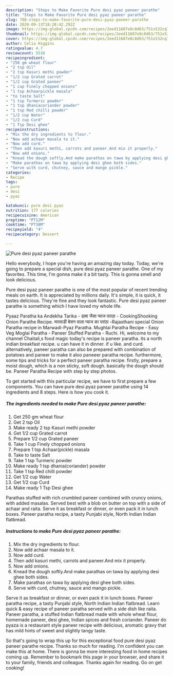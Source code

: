 ```yaml
---
description: "Steps to Make Favorite Pure desi pyaz paneer parathe"
title: "Steps to Make Favorite Pure desi pyaz paneer parathe"
slug: 788-steps-to-make-favorite-pure-desi-pyaz-paneer-parathe
date: 2020-09-13T18:28:42.292Z
image: https://img-global.cpcdn.com/recipes/2eed11687e8c8d63/751x532cq70/pure-desi-pyaz-paneer-parathe-recipe-main-photo.jpg
thumbnail: https://img-global.cpcdn.com/recipes/2eed11687e8c8d63/751x532cq70/pure-desi-pyaz-paneer-parathe-recipe-main-photo.jpg
cover: https://img-global.cpcdn.com/recipes/2eed11687e8c8d63/751x532cq70/pure-desi-pyaz-paneer-parathe-recipe-main-photo.jpg
author: Celia Higgins
ratingvalue: 4.7
reviewcount: 5510
recipeingredient:
- "250 gm wheat flour"
- "2 tsp Oil"
- "2 tsp Kasuri methi powder"
- "1/2 cup Grated carrot"
- "1/2 cup Grated paneer"
- "1 cup Finely chopped onions"
- "1 tsp Achaarpickle masala"
- "to taste Salt"
- "1 tsp Turmeric powder"
- "1 tsp dhaniacoriander powder"
- "1 tsp Red chilli powder"
- "1/2 cup Water"
- "1/2 cup Curd"
- "1 Tsp Desi ghee"
recipeinstructions:
- "Mix the dry ingredients to flour."
- "Now add achaar masala to it."
- "Now add curd."
- "Then add kasuri methi, carrots and paneer.And mix it properly."
- "Now add onions."
- "Knead the dough softly.And make parathas on tawa by applying desi ghee both sides."
- "Make parathas on tawa by applying desi ghee both sides."
- "Serve with curd, chutney, sauce and mango pickle."
categories:
- Recipe
tags:
- pure
- desi
- pyaz

katakunci: pure desi pyaz 
nutrition: 177 calories
recipecuisine: American
preptime: "PT12M"
cooktime: "PT38M"
recipeyield: "4"
recipecategory: Dessert

---
```



![Pure desi pyaz paneer parathe](https://img-global.cpcdn.com/recipes/2eed11687e8c8d63/751x532cq70/pure-desi-pyaz-paneer-parathe-recipe-main-photo.jpg)

Hello everybody, I hope you're having an amazing day today. Today, we're going to prepare a special dish, pure desi pyaz paneer parathe. One of my favorites. This time, I'm gonna make it a bit tasty. This is gonna smell and look delicious.

Pure desi pyaz paneer parathe is one of the most popular of recent trending meals on earth. It is appreciated by millions daily. It's simple, it is quick, it tastes delicious. They're fine and they look fantastic. Pure desi pyaz paneer parathe is something which I have loved my whole life.

Pyaaz Paratha ka Andekha Tarika - ढाबा जैसा प्याज पराठा - CookingShooking Onion Parathe Recipe. मारवाडी बेसन वाला प्याज का परांठा -Rajasthani special Onion Paratha recipe in Marwadi-Pyaz Paratha. Mughlai Paratha Recipe - Easy Veg Moglai Paratha - Paneer Stuffed Paratha - Ruchi. Hi, welcome to my channel Chaitali,s food magic today&#39;s recipe is paneer paratha. its a north indian breakfast recipe. u can have it in dinner. if u like. and curd. alternatively, paneer paratha can also be prepared with combination of potatoes and paneer to make it aloo paneeer paratha recipe. furthermore, some tips and tricks for a perfect paneer paratha recipe. firstly, prepare a moist dough, which is a non sticky, soft dough. basically the dough should be. Paneer Paratha Recipe with step by step photos.


To get started with this particular recipe, we have to first prepare a few components. You can have pure desi pyaz paneer parathe using 14 ingredients and 8 steps. Here is how you cook it.

<!--inarticleads1-->

##### The ingredients needed to make Pure desi pyaz paneer parathe:

1. Get 250 gm wheat flour
1. Get 2 tsp Oil
1. Make ready 2 tsp Kasuri methi powder
1. Get 1/2 cup Grated carrot
1. Prepare 1/2 cup Grated paneer
1. Take 1 cup Finely chopped onions
1. Prepare 1 tsp Achaar(pickle) masala
1. Take to taste Salt
1. Take 1 tsp Turmeric powder
1. Make ready 1 tsp dhania(coriander) powder
1. Take 1 tsp Red chilli powder
1. Get 1/2 cup Water
1. Get 1/2 cup Curd
1. Make ready 1 Tsp Desi ghee


Parathas stuffed with rich crumbled paneer combined with cruncy onions, with added masalas. Served best with a blob on butter on top with a side of achaar and raita. Serve it as breakfast or dinner, or even pack it in lunch boxes. Paneer paratha recipe, a tasty Punjabi style, North Indian Indian flatbread. 

<!--inarticleads2-->

##### Instructions to make Pure desi pyaz paneer parathe:

1. Mix the dry ingredients to flour.
1. Now add achaar masala to it.
1. Now add curd.
1. Then add kasuri methi, carrots and paneer.And mix it properly.
1. Now add onions.
1. Knead the dough softly.And make parathas on tawa by applying desi ghee both sides.
1. Make parathas on tawa by applying desi ghee both sides.
1. Serve with curd, chutney, sauce and mango pickle.


Serve it as breakfast or dinner, or even pack it in lunch boxes. Paneer paratha recipe, a tasty Punjabi style, North Indian Indian flatbread. Learn quick &amp; easy recipe of paneer paratha served with a side dish like raita. Paneer paratha, a stuffed Indian flatbread made with whole wheat flour, homemade paneer, desi ghee, Indian spices and fresh coriander. Paneer do pyaza is a restaurant style paneer recipe with delicious, aromatic gravy that has mild hints of sweet and slightly tangy taste. 

So that's going to wrap this up for this exceptional food pure desi pyaz paneer parathe recipe. Thanks so much for reading. I'm confident you can make this at home. There is gonna be more interesting food in home recipes coming up. Remember to bookmark this page in your browser, and share it to your family, friends and colleague. Thanks again for reading. Go on get cooking!
